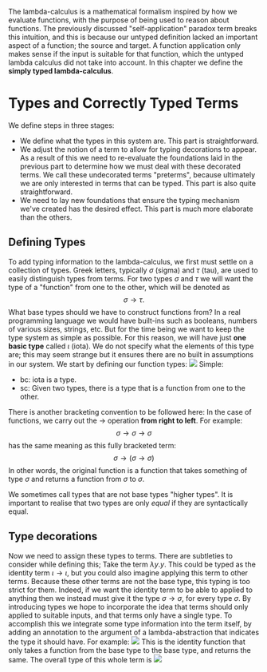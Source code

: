 The lambda-calculus is a mathematical formalism inspired by how we evaluate functions, with the purpose of being used to reason about functions.
The previously discussed "self-application" paradox term breaks this intuition, and this is because our untyped definition lacked an important aspect of a function; the source and target. A function application only makes sense if the input is suitable for that function, which the untyped lambda calculus did not take into account.
In this chapter we define the **simply typed lambda-calculus**.

# Types and Correctly Typed Terms
We define steps in three stages:
- We define what the types in this system are. This part is straightforward.
- We adjust the notion of a term to allow for typing decorations to appear. As a result of this we need to re-evaluate the foundations laid in the previous part to determine how we must deal with these decorated terms. We call these undecorated terms "preterms", because ultimately we are only interested in terms that can be typed. This part is also quite straightforward.
- We need to lay new foundations that ensure the typing mechanism we've created has the desired effect. This part is much more elaborate than the others.

## Defining Types
To add typing information to the lambda-calculus, we first must settle on a collection of types. Greek letters, typically $\sigma$ (sigma) and $\tau$ (tau), are used to easily distinguish types from terms.
For two types $\sigma$ and $\tau$ we will want the type of a "function" from one to the other, which will be denoted as $$\sigma \rightarrow \tau.$$
What base types should we have to construct functions from? In a real programming language we would have built-ins such as booleans, numbers of various sizes, strings, etc. But for the time being we want to keep the type system as simple as possible. For this reason, we will have just **one basic type** called $\iota$ (iota). We do not specify what the elements of this type are; this may seem strange but it ensures there are no built in assumptions in our system.
We start by defining our function types:
![](Pasted%20image%2020231023134628.png)
Simple:
- bc: iota is a type.
- sc: Given two types, there is a type that is a function from one to the other.

There is another bracketing convention to be followed here: In the case of functions, we carry out the $\rightarrow$ operation **from right to left**. For example:
$$\sigma \rightarrow \sigma \rightarrow \sigma$$
has the same meaning as this fully bracketed term:
$$\sigma \rightarrow (\sigma \rightarrow \sigma)$$
In other words, the original function is a function that takes something of type $\sigma$ and returns a function from $\sigma$ to $\sigma$.

We sometimes call types that are not base types "higher types".
It is important to realise that two types are only *equal* if they are syntactically equal.

## Type decorations
Now we need to assign these types to terms.
There are subtleties to consider while defining this; Take the term $\lambda y.y$. This could be typed as the identity term $\iota \rightarrow \iota$, but you could also imagine applying this term to other terms. Because these other terms are not the base type, this typing is too strict for them. Indeed, if we want the identity term to be able to applied to anything then we instead must give it the type $\sigma \rightarrow \sigma$, for every type $\sigma$.
By introducing types we hope to incorporate the idea that terms should only applied to suitable inputs, and that terms only have a single type. To accomplish this we integrate some type information into the term itself, by adding an annotation to the argument of a lambda-abstraction that indicates the type it should have. For example:
![](Pasted%20image%2020231023140148.png)
This is the identity function that only takes a function from the base type to the base type, and returns the same. The overall type of this whole term is
![](Pasted%20image%2020231023140237.png)
